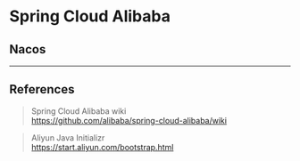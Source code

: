 # Spring Cloud Alibaba

## Nacos


---
## References
> Spring Cloud Alibaba wiki  
https://github.com/alibaba/spring-cloud-alibaba/wiki

> Aliyun Java Initializr  
https://start.aliyun.com/bootstrap.html

